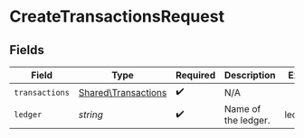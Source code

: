 # CreateTransactionsRequest


## Fields

| Field                                                      | Type                                                       | Required                                                   | Description                                                | Example                                                    |
| ---------------------------------------------------------- | ---------------------------------------------------------- | ---------------------------------------------------------- | ---------------------------------------------------------- | ---------------------------------------------------------- |
| `transactions`                                             | [Shared\Transactions](../../Models/Shared/Transactions.md) | :heavy_check_mark:                                         | N/A                                                        |                                                            |
| `ledger`                                                   | *string*                                                   | :heavy_check_mark:                                         | Name of the ledger.                                        | ledger001                                                  |